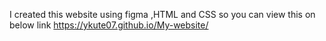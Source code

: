 I created this website using figma ,HTML and CSS so you can view this on below link https://ykute07.github.io/My-website/

